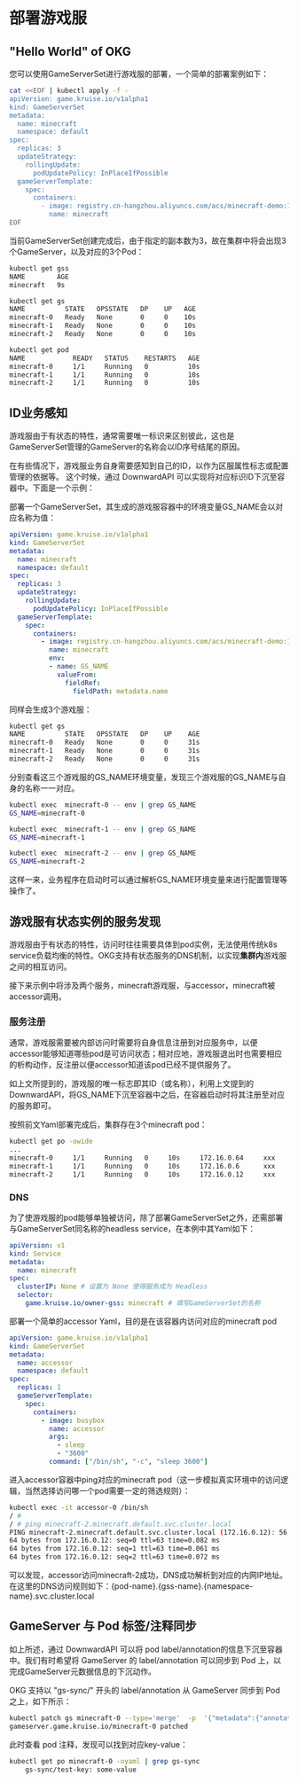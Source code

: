 # 部署游戏服

## "Hello World" of OKG
您可以使用GameServerSet进行游戏服的部署，一个简单的部署案例如下：

```bash
cat <<EOF | kubectl apply -f -
apiVersion: game.kruise.io/v1alpha1
kind: GameServerSet
metadata:
  name: minecraft
  namespace: default
spec:
  replicas: 3
  updateStrategy:
    rollingUpdate:
      podUpdatePolicy: InPlaceIfPossible
  gameServerTemplate:
    spec:
      containers:
        - image: registry.cn-hangzhou.aliyuncs.com/acs/minecraft-demo:1.12.2
          name: minecraft
EOF
```

当前GameServerSet创建完成后，由于指定的副本数为3，故在集群中将会出现3个GameServer，以及对应的3个Pod：

```bash
kubectl get gss
NAME        AGE
minecraft   9s

kubectl get gs
NAME          STATE   OPSSTATE   DP    UP   AGE
minecraft-0   Ready   None       0     0    10s
minecraft-1   Ready   None       0     0    10s
minecraft-2   Ready   None       0     0    10s

kubectl get pod
NAME            READY   STATUS    RESTARTS   AGE
minecraft-0     1/1     Running   0          10s
minecraft-1     1/1     Running   0          10s
minecraft-2     1/1     Running   0          10s
```

## ID业务感知

游戏服由于有状态的特性，通常需要唯一标识来区别彼此，这也是GameServerSet管理的GameServer的名称会以ID序号结尾的原因。

在有些情况下，游戏服业务自身需要感知到自己的ID，以作为区服属性标志或配置管理的依据等。
这个时候，通过 DownwardAPI 可以实现将对应标识ID下沉至容器中。下面是一个示例：

部署一个GameServerSet，其生成的游戏服容器中的环境变量GS_NAME会以对应名称为值：

```yaml
apiVersion: game.kruise.io/v1alpha1
kind: GameServerSet
metadata:
  name: minecraft
  namespace: default
spec:
  replicas: 3
  updateStrategy:
    rollingUpdate:
      podUpdatePolicy: InPlaceIfPossible
  gameServerTemplate:
    spec:
      containers:
        - image: registry.cn-hangzhou.aliyuncs.com/acs/minecraft-demo:1.12.2
          name: minecraft
          env:
          - name: GS_NAME
            valueFrom:
              fieldRef:
                fieldPath: metadata.name
```

同样会生成3个游戏服：

```bash
kubectl get gs
NAME          STATE   OPSSTATE   DP    UP    AGE
minecraft-0   Ready   None       0     0     31s
minecraft-1   Ready   None       0     0     31s
minecraft-2   Ready   None       0     0     31s
```

分别查看这三个游戏服的GS_NAME环境变量，发现三个游戏服的GS_NAME与自身的名称一一对应。

```bash
kubectl exec  minecraft-0 -- env | grep GS_NAME
GS_NAME=minecraft-0

kubectl exec  minecraft-1 -- env | grep GS_NAME
GS_NAME=minecraft-1

kubectl exec  minecraft-2 -- env | grep GS_NAME
GS_NAME=minecraft-2
```

这样一来，业务程序在启动时可以通过解析GS_NAME环境变量来进行配置管理等操作了。

## 游戏服有状态实例的服务发现

游戏服由于有状态的特性，访问时往往需要具体到pod实例，无法使用传统k8s service负载均衡的特性。OKG支持有状态服务的DNS机制，以实现**集群内**游戏服之间的相互访问。

接下来示例中将涉及两个服务，minecraft游戏服，与accessor，minecraft被accessor调用。

### 服务注册

通常，游戏服需要被内部访问时需要将自身信息注册到对应服务中，以便accessor能够知道哪些pod是可访问状态；相对应地，游戏服退出时也需要相应的析构动作，反注册以便accessor知道该pod已经不提供服务了。

如上文所提到的，游戏服的唯一标志即其ID（或名称），利用上文提到的DownwardAPI，将GS_NAME下沉至容器中之后，在容器启动时将其注册至对应的服务即可。

按照前文Yaml部署完成后，集群存在3个minecraft pod：

```bash
kubectl get po -owide
...
minecraft-0     1/1     Running   0     10s     172.16.0.64     xxx       <none>           2/2
minecraft-1     1/1     Running   0     10s     172.16.0.6      xxx       <none>           2/2
minecraft-2     1/1     Running   0     10s     172.16.0.12     xxx       <none>           2/2
```

### DNS

为了使游戏服的pod能够单独被访问，除了部署GameServerSet之外，还需部署与GameServerSet同名称的headless service，在本例中其Yaml如下：

```yaml
apiVersion: v1
kind: Service
metadata:
  name: minecraft
spec:
  clusterIP: None # 设置为 None 使得服务成为 Headless
  selector:
    game.kruise.io/owner-gss: minecraft # 填写GameServerSet的名称
```

部署一个简单的accessor Yaml，目的是在该容器内访问对应的minecraft pod

```yaml
apiVersion: game.kruise.io/v1alpha1
kind: GameServerSet
metadata:
  name: accessor
  namespace: default
spec:
  replicas: 1
  gameServerTemplate:
    spec:
      containers:
        - image: busybox
          name: accessor
          args:
            - sleep
            - "3600"
          command: ["/bin/sh", "-c", "sleep 3600"]
```

进入accessor容器中ping对应的minecraft pod（这一步模拟真实环境中的访问逻辑，当然选择访问哪一个pod需要一定的筛选规则）：

```bash
kubectl exec -it accessor-0 /bin/sh
/ # 
/ # ping minecraft-2.minecraft.default.svc.cluster.local
PING minecraft-2.minecraft.default.svc.cluster.local (172.16.0.12): 56 data bytes
64 bytes from 172.16.0.12: seq=0 ttl=63 time=0.082 ms
64 bytes from 172.16.0.12: seq=1 ttl=63 time=0.061 ms
64 bytes from 172.16.0.12: seq=2 ttl=63 time=0.072 ms
```

可以发现，accessor访问minecraft-2成功，DNS成功解析到对应的内网IP地址。在这里的DNS访问规则如下：{pod-name}.{gss-name}.{namespace-name}.svc.cluster.local

## GameServer 与 Pod 标签/注释同步

如上所述，通过 DownwardAPI 可以将 pod label/annotation的信息下沉至容器中。我们有时希望将 GameServer 的 label/annotation 可以同步到 Pod 上，以完成GameServer元数据信息的下沉动作。

OKG 支持以 "gs-sync/" 开头的 label/annotation 从 GameServer 同步到 Pod 之上，如下所示：

```bash
kubectl patch gs minecraft-0 --type='merge'  -p  '{"metadata":{"annotations":{"gs-sync/test-key":"some-value"}}}'
gameserver.game.kruise.io/minecraft-0 patched
```

此时查看 pod 注释，发现可以找到对应key-value：

```bash
kubectl get po minecraft-0 -oyaml | grep gs-sync
    gs-sync/test-key: some-value
```
